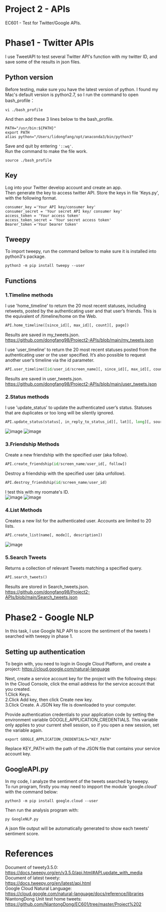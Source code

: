 # Project 2 - APIs
EC601 - Test for Twitter/Google APIs.  
# Phase1 - Twitter APIs
I use TweetAPI to test several Twitter API's function with my twitter ID, and save some of the results in json files.  
## Python version
Before testing, make sure you have the latest version of python. I found my Mac's default version is python2.7, so I run the command to open bash_profile：
```
vi ./bash_profile
```
And then add these 3 lines below to the bash_profile.  
```
PATH="/usr/bin:${PATH}"
export PATH
alias python="/Users/lidongfang/opt/anaconda3/bin/python3"
```
Save and quit by entering ```'::wq'```.  
Run the command to make the file work.  
```
source ./bash_profile
```
## Key
Log into your Twitter develop account and create an app.  
Then generate the key to access twitter API. Store the keys in file 'Keys.py', with the following format.  
```
consumer_key ='Your API key/consumer key'
consumer_secret = 'Your secret API key/ consumer key'
access_token = 'Your access token'
access_token_secret = 'Your secret access token'
Bearer_token ='Your bearer token'
```
## Tweepy
To import tweepy, run the command bellow to make sure it is installed into python3's package.
```
python3 -m pip install tweepy --user
```
## Functions
### 1.Timeline methods
I use 'home_timeline' to return the 20 most recent statuses, including retweets, posted by the authenticating user and that user’s friends. This is the equivalent of /timeline/home on the Web.  
``` python
API.home_timeline([since_id][, max_id][, count][, page])
```
Results are saved in my_tweets.json.  
https://github.com/dongfang98/Project2-APIs/blob/main/my_tweets.json

I use 'user_timeline' to return the 20 most recent statuses posted from the authenticating user or the user specified. It’s also possible to request another user’s timeline via the id parameter.  
``` python
API.user_timeline([id/user_id/screen_name][, since_id][, max_id][, count][, page])
```
Results are saved in user_tweets.json.  
https://github.com/dongfang98/Project2-APIs/blob/main/user_tweets.json

### 2.Status methods
I use 'update_status' to update the authenticated user’s status. Statuses that are duplicates or too long will be silently ignored.
``` python
API.update_status(status[, in_reply_to_status_id][, lat][, long][, source][, place_id])
```
![image](https://user-images.githubusercontent.com/78338843/134862590-6cf5f11f-40c2-4ff4-b35a-1bd8fb9d4cd6.png)
![image](https://user-images.githubusercontent.com/78338843/134862680-8fcd0464-1108-4839-9057-4163be7bd241.png)

### 3.Friendship Methods
Create a new friendship with the specified user (aka follow).  
``` python
API.create_friendship(id/screen_name/user_id[, follow])
```
Destroy a friendship with the specified user (aka unfollow).  
``` python
API.destroy_friendship(id/screen_name/user_id)
```
I test this with my roomate's ID.  
![image](https://user-images.githubusercontent.com/78338843/134863447-7875179c-1b58-4644-a5ad-c44297cdfeae.png)
![image](https://user-images.githubusercontent.com/78338843/134863407-37e7a92f-c85e-4295-887f-36169e74dc3d.png)

### 4.List Methods
Creates a new list for the authenticated user. Accounts are limited to 20 lists.  
``` python
API.create_list(name[, mode][, description])
```
![image](https://user-images.githubusercontent.com/78338843/134863879-0826fc5a-42ca-4362-9ab3-ff4a3d07e24a.png)

### 5.Search Tweets
Returns a collection of relevant Tweets matching a specified query.  
``` python
API.search_tweets()
```
Results are stored in Search_tweets.json.  
https://github.com/dongfang98/Project2-APIs/blob/main/Search_tweets.json
 
# Phase2 - Google NLP
In this task, I use Google NLP API to score the sentiment of the tweets I searched with tweepy in phase 1.  
## Setting up authentication
To begin with, you need to login in Google Cloud Platform, and create a project: https://cloud.google.com/natural-language  
  
Next, create a service account key for the project with the following steps:  
In the Cloud Console, click the email address for the service account that you created.  
1.Click Keys.  
2.Click Add key, then click Create new key.  
3.Click Create. A JSON key file is downloaded to your computer.  
  
Provide authentication credentials to your application code by setting the environment variable GOOGLE_APPLICATION_CREDENTIALS. This variable only applies to your current shell session, so if you open a new session, set the variable again.
```
export GOOGLE_APPLICATION_CREDENTIALS="KEY_PATH"
```
Replace KEY_PATH with the path of the JSON file that contains your service account key.  
## GoogleAPI.py
In my code, I analyze the sentiment of the tweets searched by tweepy.  
To run program, firstly you may need to impport the module 'google.cloud' with the command below:
```
python3 -m pip install google.cloud --user
```
Then run the analysis program with:
```
py GoogleNLP.py
```
A json file output will be automatically generated to show each tweets' sentiment score.  
  
# References
Document of tweety3.5.0:  
https://docs.tweepy.org/en/v3.5.0/api.html#API.update_with_media  
Document of latest tweety:  
https://docs.tweepy.org/en/latest/api.html  
Google Cloud Natural Language:  
https://cloud.google.com/natural-language/docs/reference/libraries
NiantongDong Unit test home tweets:  
https://github.com/NiantongDong/EC601/tree/master/Project%202 
